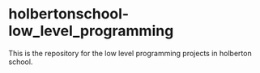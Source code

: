 # holbertonschool-low_level_programming

This is the repository for the low level programming projects in holberton school.
